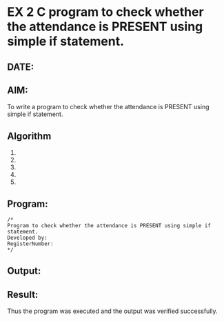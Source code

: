 # EX 2 C program to check whether the attendance is PRESENT using simple if statement.
## DATE:
## AIM:
To write a program to check whether the attendance is PRESENT using simple if statement.

## Algorithm
1. 
2. 
3. 
4.  
5.   

## Program:
```
/*
Program to check whether the attendance is PRESENT using simple if statement.
Developed by: 
RegisterNumber:  
*/
```

## Output:



## Result:
Thus the program was executed and the output was verified successfully.
